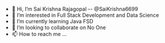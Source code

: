 - 👋 Hi, I’m  Sai Krishna Rajagopal -- @SaiKrishna6699
- 👀 I’m interested in Full Stack Development and Data Science
- 🌱 I’m currently learning Java FSD
- 💞️ I’m looking to collaborate on No One
- 📫 How to reach me ...

<!---
SaiKrishna6699/SaiKrishna6699 is a ✨ special ✨ repository because its `README.md` (this file) appears on your GitHub profile.
You can click the Preview link to take a look at your changes.
--->
